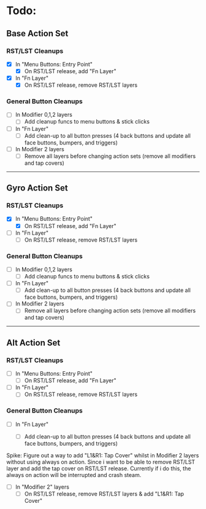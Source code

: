 # Todo:

## Base Action Set
### RST/LST Cleanups
- [x] In "Menu Buttons: Entry Point"
    - [x] On RST/LST release, add "Fn Layer"
- [x] In "Fn Layer"
    - [x] On RST/LST release, remove RST/LST layers

### General Button Cleanups
- [ ] In Modifier 0,1,2 layers
    - [ ] Add cleanup funcs to menu buttons & stick clicks
- [ ] In "Fn Layer"
    - [ ] Add clean-up to all button presses (4 back buttons and update all face buttons, bumpers, and triggers)
- [ ] In Modifier 2 layers
    - [ ] Remove all layers before changing action sets (remove all modifiers and tap covers)

---

## Gyro Action Set
### RST/LST Cleanups
- [x] In "Menu Buttons: Entry Point"
    - [x] On RST/LST release, add "Fn Layer"
- [ ] In "Fn Layer"
    - [ ] On RST/LST release, remove RST/LST layers

### General Button Cleanups
- [ ] In Modifier 0,1,2 layers
    - [ ] Add cleanup funcs to menu buttons & stick clicks
- [ ] In "Fn Layer"
    - [ ] Add clean-up to all button presses (4 back buttons and update all face buttons, bumpers, and triggers)
- [ ] In Modifier 2 layers
    - [ ] Remove all layers before changing action sets (remove all modifiers and tap covers)

---

## Alt Action Set
### RST/LST Cleanups
- [ ] In "Menu Buttons: Entry Point"
    - [ ] On RST/LST release, add "Fn Layer"
- [ ] In "Fn Layer"
    - [ ] On RST/LST release, remove RST/LST layers

### General Button Cleanups
- [ ] In "Fn Layer"
    - [ ] Add clean-up to all button presses (4 back buttons and update all face buttons, bumpers, and triggers)


Spike:
Figure out a way to add "L1&R1: Tap Cover" whilst in Modifier 2 layers without using always on action. Since i want to be able to remove RST/LST layer and add the tap cover on RST/LST release. Currently if i do this, the always on action will be interrupted and crash steam.

- [ ] In "Modifier 2" layers
    - [ ] On RST/LST release, remove RST/LST layers & add "L1&R1: Tap Cover"

